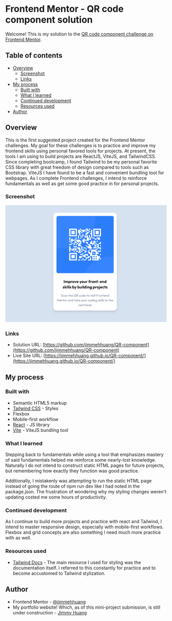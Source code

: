 # Frontend Mentor - QR code component solution

Welcome! This is my solution to the [QR code component challenge on Frontend Mentor](https://www.frontendmentor.io/challenges/qr-code-component-iux_sIO_H). 

## Table of contents

- [Overview](#overview)
  - [Screenshot](#screenshot)
  - [Links](#links)
- [My process](#my-process)
  - [Built with](#built-with)
  - [What I learned](#what-i-learned)
  - [Continued development](#continued-development)
  - [Resources used](#resources-used)
- [Author](#author)

## Overview

This is the first suggested project created for the Frontend Mentor challenges. My goal for these challenges is to practice and improve my frontend skills using personal favored tools for projects. At present, the tools I am using to build projects are ReactJS, ViteJS, and TailwindCSS. Since completing bootcamp, I found Tailwind to be my personal favorite CSS library with great freedom of design compared to tools such as Bootstrap. ViteJS I have found to be a fast and convenient bundling tool for webpages. As I complete Frontend challenges, I intend to reinforce fundamentals as well as get some good practice in for personal projects.

### Screenshot

![The finished solution](./images/screenshot.png)

### Links

- Solution URL: [https://github.com/jimmehhuang/QR-component](https://github.com/jimmehhuang/QR-component)
- Live Site URL: [https://jimmehhuang.github.io/QR-component/](https://jimmehhuang.github.io/QR-component/)

## My process

### Built with

- Semantic HTML5 markup
- [Tailwind CSS](http://tailwindcss.com/) - Styles
- Flexbox
- Mobile-first workflow
- [React](https://reactjs.org/) - JS library
- [Vite](https://vitejs.dev) - ViteJS bundling tool

### What I learned

Stepping back to fundamentals while using a tool that emphasizes mastery of said fundamentals helped me reinforce some nearly-lost knowledge. Naturally I do not intend to construct static HTML pages for future projects, but remembering how exactly they function was good practice.

Additionally, I mistakenly was attempting to run the static HTML page instead of going the route of npm run dev like I had noted in the package.json. The frustration of wondering why my styling changes weren't updating costed me some hours of productivity.

### Continued development

As I continue to build more projects and practice with react and Tailwind, I intend to master responsive design, especially with mobile-first workflows. Flexbox and grid concepts are also something I need much more practice with as well.

### Resources used

- [Tailwind Docs](https://tailwindcss.com/docs/installation) - The main resource I used for styling was the documentation itself. I referred to this constantly for practice and to become accustomed to Tailwind stylization.

## Author

- Frontend Mentor - [@jimmehhuang](https://www.frontendmentor.io/profile/jimmehhuang)
- My portfolio website! Which, as of this mini-project submission, is still under construction - [Jimmy Huang](https://jimmehhuang.com)
